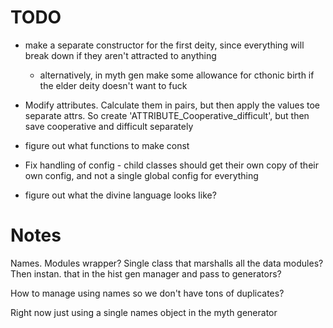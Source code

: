 # TODO

- make a separate constructor for the first deity, since everything will break down if they aren't attracted to anything
  - alternatively, in myth gen make some allowance for cthonic birth if the elder deity doesn't want to fuck

- Modify attributes. Calculate them in pairs, but then apply the values toe separate attrs. So create 'ATTRIBUTE_Cooperative_difficult', but then save cooperative and difficult separately

- figure out what functions to make const

- Fix handling of config - child classes should get their own copy of their own config, and not a single global config for everything

- figure out what the divine language looks like?

# Notes
Names. Modules wrapper? Single class that marshalls all the data modules? Then instan. that in the hist gen manager and pass to generators?

How to manage using names so we don't have tons of duplicates?

Right now just using a single names object in the myth generator

